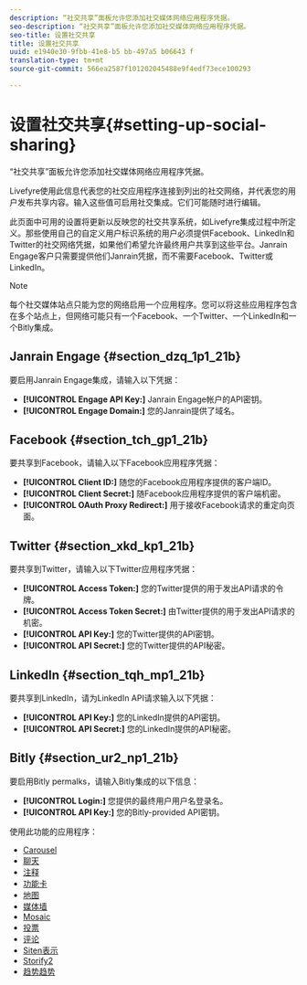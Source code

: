 ```yaml
---
description: “社交共享”面板允许您添加社交媒体网络应用程序凭据。
seo-description: “社交共享”面板允许您添加社交媒体网络应用程序凭据。
seo-title: 设置社交共享
title: 设置社交共享
uuid: e1940e30-9fbb-41e8-b5 bb-497a5 b06643 f
translation-type: tm+mt
source-git-commit: 566ea2587f101202045488e9f4edf73ece100293

---
```



# 设置社交共享{#setting-up-social-sharing}

“社交共享”面板允许您添加社交媒体网络应用程序凭据。

Livefyre使用此信息代表您的社交应用程序连接到列出的社交网络，并代表您的用户发布共享内容。输入这些值可启用社交集成。它们可能随时进行编辑。

此页面中可用的设置将更新以反映您的社交共享系统，如Livefyre集成过程中所定义。那些使用自己的自定义用户标识系统的用户必须提供Facebook、LinkedIn和Twitter的社交网络凭据，如果他们希望允许最终用户共享到这些平台。Janrain Engage客户只需要提供他们Janrain凭据，而不需要Facebook、Twitter或LinkedIn。

>[!NOTE]
>
>每个社交媒体站点只能为您的网络启用一个应用程序。您可以将这些应用程序包含在多个站点上，但网络可能只有一个Facebook、一个Twitter、一个LinkedIn和一个Bitly集成。

## Janrain Engage {#section_dzq_1p1_21b}

要启用Janrain Engage集成，请输入以下凭据：

* **[!UICONTROL Engage API Key:]** Janrain Engage帐户的API密钥。
* **[!UICONTROL Engage Domain:]** 您的Janrain提供了域名。

## Facebook {#section_tch_gp1_21b}

要共享到Facebook，请输入以下Facebook应用程序凭据：

* **[!UICONTROL Client ID:]** 随您的Facebook应用程序提供的客户端ID。
* **[!UICONTROL Client Secret:]** 随Facebook应用程序提供的客户端机密。
* **[!UICONTROL OAuth Proxy Redirect:]** 用于接收Facebook请求的重定向页面。

## Twitter {#section_xkd_kp1_21b}

要共享到Twitter，请输入以下Twitter应用程序凭据：

* **[!UICONTROL Access Token:]** 您的Twitter提供的用于发出API请求的令牌。
* **[!UICONTROL Access Token Secret:]** 由Twitter提供的用于发出API请求的机密。
* **[!UICONTROL API Key:]** 您的Twitter提供的API密钥。
* **[!UICONTROL API Secret:]** 您的Twitter提供的API秘密。

## LinkedIn {#section_tqh_mp1_21b}

要共享到LinkedIn，请为LinkedIn API请求输入以下凭据：

* **[!UICONTROL API Key:]** 您的LinkedIn提供的API密钥。
* **[!UICONTROL API Secret:]** 您的LinkedIn提供的API秘密。

## Bitly {#section_ur2_np1_21b}

要启用Bitly permalks，请输入Bitly集成的以下信息：

* **[!UICONTROL Login:]** 您提供的最终用户用户名登录名。
* **[!UICONTROL API Key:]** 您的Bitly-provided API密钥。



使用此功能的应用程序：
* [Carousel](/help/using/c-about-apps/c-carousel-app/c-carousel-app.md#c_carousel_app)
* [聊天](/help/using/c-about-apps/c-chat-app/c-chat-app.md#c_chat_app)
* [注释](/help/using/c-about-apps/c-comments/c-comments.md)
* [功能卡](/help/using/c-about-apps/c-feature-card-app/c-feature-card-app.md#c_feature_card_app)
* [地图](/help/using/c-about-apps/c-map-app/c-map-app.md#c_map_app)
* [媒体墙](/help/using/c-about-apps/c-media-wall-app/c-media-wall-app.md#c_media_wall_app)
* [Mosaic](/help/using/c-about-apps/c-mosaic-app/c-mosaic-app.md#c_mosaic_app)
* [投票](/help/using/c-about-apps/c-polls-app/c-polls-app.md#c_polls_app)
* [评论](/help/using/c-about-apps/c-reviews-app/c-reviews-app.md#c_reviews_app)
* [Siten表示](/help/using/c-about-apps/c-sidenotes-app/c-sidenotes-app.md#c_sidenotes_app)
* [Storify2](/help/using/c-about-apps/c-storify2/c-storify2.md#c_storify2)
* [趋势趋势](/help/using/c-about-apps/c-trending-app/c-trending-app.md#c_trending_app)

